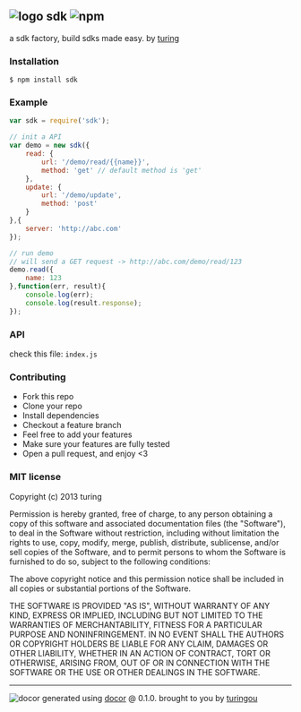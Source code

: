 ## ![logo](https://cdn1.iconfinder.com/data/icons/Real-Estate-png/65/Factory.png) sdk ![npm](https://badge.fury.io/js/sdk.png)

a sdk factory, build sdks made easy. by [turing](https://npmjs.org/~turing) 

### Installation
````
$ npm install sdk
````

### Example
````javascript
var sdk = require('sdk');

// init a API
var demo = new sdk({
    read: {
        url: '/demo/read/{{name}}',
        method: 'get' // default method is 'get'
    },
    update: {
        url: '/demo/update',
        method: 'post'
    }
},{
    server: 'http://abc.com'
});

// run demo
// will send a GET request -> http://abc.com/demo/read/123
demo.read({
    name: 123
},function(err, result){
    console.log(err);
    console.log(result.response);
});
````

### API
check this file: `index.js`

### Contributing
- Fork this repo
- Clone your repo
- Install dependencies
- Checkout a feature branch
- Feel free to add your features
- Make sure your features are fully tested
- Open a pull request, and enjoy <3

### MIT license
Copyright (c) 2013 turing

Permission is hereby granted, free of charge, to any person obtaining a copy
of this software and associated documentation files (the "Software"), to deal
in the Software without restriction, including without limitation the rights
to use, copy, modify, merge, publish, distribute, sublicense, and/or sell
copies of the Software, and to permit persons to whom the Software is
furnished to do so, subject to the following conditions:

The above copyright notice and this permission notice shall be included in
all copies or substantial portions of the Software.

THE SOFTWARE IS PROVIDED "AS IS", WITHOUT WARRANTY OF ANY KIND, EXPRESS OR
IMPLIED, INCLUDING BUT NOT LIMITED TO THE WARRANTIES OF MERCHANTABILITY,
FITNESS FOR A PARTICULAR PURPOSE AND NONINFRINGEMENT. IN NO EVENT SHALL THE
AUTHORS OR COPYRIGHT HOLDERS BE LIABLE FOR ANY CLAIM, DAMAGES OR OTHER
LIABILITY, WHETHER IN AN ACTION OF CONTRACT, TORT OR OTHERWISE, ARISING FROM,
OUT OF OR IN CONNECTION WITH THE SOFTWARE OR THE USE OR OTHER DEALINGS IN
THE SOFTWARE.


---
![docor](https://cdn1.iconfinder.com/data/icons/windows8_icons_iconpharm/26/doctor.png)
generated using [docor](https://github.com/turingou/docor.git) @ 0.1.0. brought to you by [turingou](https://github.com/turingou)